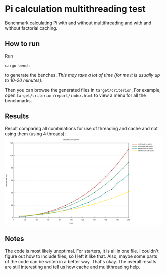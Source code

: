 # Pi calculation multithreading test
Benchmark calculating Pi with and without multithreading and with and without factorial caching.

## How to run

Run

```
cargo bench
```

to generate the benches. *This may take a lot of time (for me it is usually up to 10-20 minutes).*

Then you can browse the generated files in `target/criterion`.
For example, open `target/criterion/report/index.html` to view a menu for all the benchmarks.

## Results

Result comparing all combinations for use of threading and cache and not using them (using 4 threads):
![result](results/all_rw_lock.png)

## Notes
The code is most likely unoptimal. For starters, it is all in one file. I couldn't figure out how to include files, so I left it like that. Also, maybe some parts of the code can be writen in a better way. That's okay. The overall results are still interesting and tell us how cache and multithreading help.